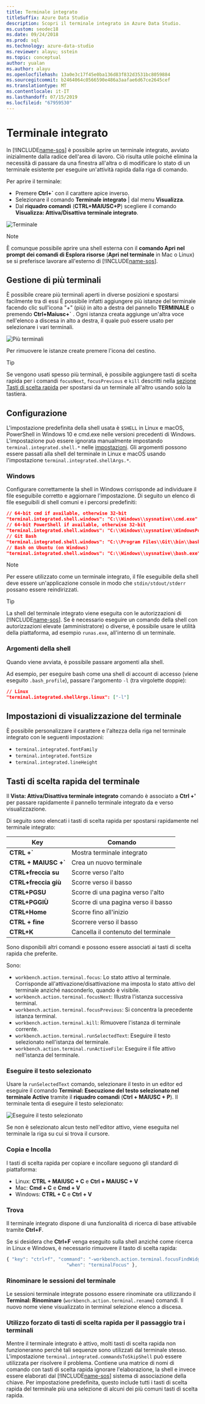 ```yaml
---
title: Terminale integrato
titleSuffix: Azure Data Studio
description: Scopri il terminale integrato in Azure Data Studio.
ms.custom: seodec18
ms.date: 09/24/2018
ms.prod: sql
ms.technology: azure-data-studio
ms.reviewer: alayu; sstein
ms.topic: conceptual
author: yualan
ms.author: alayu
ms.openlocfilehash: 13a0e3c17f45e0ba136d83f832d3531bc8059884
ms.sourcegitcommit: b2464064c0566590e486a3aafae6d67ce2645cef
ms.translationtype: MT
ms.contentlocale: it-IT
ms.lasthandoff: 07/15/2019
ms.locfileid: "67959530"
---
```

# <a name="integrated-terminal"></a>Terminale integrato

In [!INCLUDE[name-sos](../includes/name-sos-short.md)] è possibile aprire un terminale integrato, avviato inizialmente dalla radice dell'area di lavoro. Ciò risulta utile poiché elimina la necessità di passare da una finestra all'altra o di modificare lo stato di un terminale esistente per eseguire un'attività rapida dalla riga di comando.

Per aprire il terminale:

* Premere **Ctrl+`** con il carattere apice inverso.
* Selezionare il comando **Terminale integrato** |  dal menu **Visualizza**.
* Dal **riquadro comandi** (**CTRL+MAIUSC+P**) scegliere il comando **Visualizza: Attiva/Disattiva terminale integrato**.

![Terminale](media/integrated-terminal/terminal-screen.png)

> [!NOTE]
> È comunque possibile aprire una shell esterna con il **comando Apri nel prompt dei comandi di Esplora risorse** (**Apri nel terminale** in Mac o Linux) se si preferisce lavorare all'esterno di [!INCLUDE[name-sos](../includes/name-sos-short.md)].

## <a name="managing-multiple-terminals"></a>Gestione di più terminali

È possibile creare più terminali aperti in diverse posizioni e spostarsi facilmente tra di essi È possibile infatti aggiungere più istanze del terminale facendo clic sull'icona "+" (più) in alto a destra del pannello **TERMINALE** o premendo **Ctrl+Maiusc+`** . Ogni istanza creata aggiunge un'altra voce nell'elenco a discesa in alto a destra, il quale può essere usato per selezionare i vari terminali.

![Più terminali](media/integrated-terminal/terminal-multiple-instances.png)

Per rimuovere le istanze create premere l'icona del cestino.

> [!TIP]
> Se vengono usati spesso più terminali, è possibile aggiungere tasti di scelta rapida per i comandi `focusNext`, `focusPrevious` e `kill` descritti nella [sezione Tasti di scelta rapida](#key-bindings) per spostarsi da un terminale all'altro usando solo la tastiera.

## <a name="configuration"></a>Configurazione

L'impostazione predefinita della shell usata è `$SHELL` in Linux e macOS, PowerShell in Windows 10 e cmd.exe nelle versioni precedenti di Windows. L'impostazione può essere ignorata manualmente impostando `terminal.integrated.shell.*` nelle [impostazioni](settings.md). Gli argomenti possono essere passati alla shell del terminale in Linux e macOS usando l'impostazione `terminal.integrated.shellArgs.*`.

### <a name="windows"></a>Windows

Configurare correttamente la shell in Windows corrisponde ad individuare il file eseguibile corretto e aggiornare l'impostazione. Di seguito un elenco di file eseguibili di shell comuni e i percorsi predefiniti:

```json
// 64-bit cmd if available, otherwise 32-bit
"terminal.integrated.shell.windows": "C:\\Windows\\sysnative\\cmd.exe"
// 64-bit PowerShell if available, otherwise 32-bit
"terminal.integrated.shell.windows": "C:\\Windows\\sysnative\\WindowsPowerShell\\v1.0\\powershell.exe"
// Git Bash
"terminal.integrated.shell.windows": "C:\\Program Files\\Git\\bin\\bash.exe"
// Bash on Ubuntu (on Windows)
"terminal.integrated.shell.windows": "C:\\Windows\\sysnative\\bash.exe"
```

> [!NOTE]
> Per essere utilizzato come un terminale integrato, il file eseguibile della shell deve essere un'applicazione console in modo che `stdin/stdout/stderr` possano essere reindirizzati.

> [!TIP]
> La shell del terminale integrato viene eseguita con le autorizzazioni di [!INCLUDE[name-sos](../includes/name-sos-short.md)]. Se è necessario eseguire un comando della shell con autorizzazioni elevate (amministratore) o diverse, è possibile usare le utilità della piattaforma, ad esempio `runas.exe`, all'interno di un terminale.

### <a name="shell-arguments"></a>Argomenti della shell

Quando viene avviata, è possibile passare argomenti alla shell.

Ad esempio, per eseguire bash come una shell di account di accesso (viene eseguito `.bash_profile`), passare l'argomento `-l` (tra virgolette doppie):

```json
// Linux
"terminal.integrated.shellArgs.linux": ["-l"]
```

## <a name="terminal-display-settings"></a>Impostazioni di visualizzazione del terminale

È possibile personalizzare il carattere e l'altezza della riga nel terminale integrato con le seguenti impostazioni:

* `terminal.integrated.fontFamily`
* `terminal.integrated.fontSize`
* `terminal.integrated.lineHeight`

## <a id="key-bindings"></a>Tasti di scelta rapida del terminale

Il **Vista: Attiva/Disattiva terminale integrato** comando è associato a **Ctrl +'** per passare rapidamente il pannello terminale integrato da e verso visualizzazione.

Di seguito sono elencati i tasti di scelta rapida per spostarsi rapidamente nel terminale integrato:

|Key|Comando|  
|---|---|  
|**CTRL +\`**|Mostra terminale integrato|  
|**CTRL + MAIUSC +\`**|Crea un nuovo terminale|  
|**CTRL+freccia su**|Scorre verso l'alto|  
|**CTRL+freccia giù**|Scorre verso il basso|  
|**CTRL+PGSU**|Scorre di una pagina verso l'alto|  
|**CTRL+PGGIÙ**|Scorre di una pagina verso il basso|  
|**CTRL+Home**|Scorre fino all'inizio|  
|**CTRL + fine**|Scorrere verso il basso|  
|**CTRL+K**|Cancella il contenuto del terminale|  

Sono disponibili altri comandi e possono essere associati ai tasti di scelta rapida che preferite.

Sono:

* `workbench.action.terminal.focus`: Lo stato attivo al terminale. Corrisponde all'attivazione/disattivazione ma imposta lo stato attivo del terminale anziché nasconderlo, quando è visibile.
* `workbench.action.terminal.focusNext`: Illustra l'istanza successiva terminal.
* `workbench.action.terminal.focusPrevious`: Si concentra la precedente istanza terminal.
* `workbench.action.terminal.kill`: Rimuovere l'istanza di terminale corrente.
* `workbench.action.terminal.runSelectedText`: Eseguire il testo selezionato nell'istanza del terminale.
* `workbench.action.terminal.runActiveFile`: Eseguire il file attivo nell'istanza del terminale.

### <a name="run-selected-text"></a>Eseguire il testo selezionato

Usare la `runSelectedText` comando, selezionare il testo in un editor ed eseguire il comando **Terminal: Esecuzione del testo selezionato nel terminale Active** tramite il **riquadro comandi** (**Ctrl + MAIUSC + P**). Il terminale tenta di eseguire il testo selezionato:

![Eseguire il testo selezionato](media/integrated-terminal/terminal_run_selected.png)

Se non è selezionato alcun testo nell'editor attivo, viene eseguita nel terminale la riga su cui si trova il cursore.

### <a name="copy--paste"></a>Copia e Incolla

I tasti di scelta rapida per copiare e incollare seguono gli standard di piattaforma:

* Linux: **CTRL + MAIUSC + C** e **Ctrl + MAIUSC + V**
* Mac: **Cmd + C** e **Cmd + V**
* Windows: **CTRL + C** e **Ctrl + V**

### <a name="find"></a>Trova

Il terminale integrato dispone di una funzionalità di ricerca di base attivabile tramite **Ctrl+F**.

Se si desidera che **Ctrl+F** venga eseguito sulla shell anziché come ricerca in Linux e Windows, è necessario rimuovere il tasto di scelta rapida:

```js
{ "key": "ctrl+f", "command": "-workbench.action.terminal.focusFindWidget",
                      "when": "terminalFocus" },
```

### <a name="rename-terminal-sessions"></a>Rinominare le sessioni del terminale

Le sessioni terminale integrate possono essere rinominate ora utilizzando il **Terminal: Rinominare** (`workbench.action.terminal.rename`) comandi. Il nuovo nome viene visualizzato in terminal selezione elenco a discesa.

### <a name="forcing-key-bindings-to-pass-through-the-terminal"></a>Utilizzo forzato di tasti di scelta rapida per il passaggio tra i terminali

Mentre il terminale integrato è attivo, molti tasti di scelta rapida non funzioneranno perché tali sequenze sono utilizzati dal terminale stesso. L'impostazione `terminal.integrated.commandsToSkipShell` può essere utilizzata per risolvere il problema. Contiene una matrice di nomi di comando con tasti di scelta rapida ignorare l'elaborazione, la shell e invece essere elaborati dal [!INCLUDE[name-sos](../includes/name-sos-short.md)] sistema di associazione della chiave. Per impostazione predefinita, questo include tutti i tasti di scelta rapida del terminale più una selezione di alcuni dei più comuni tasti di scelta rapida.

